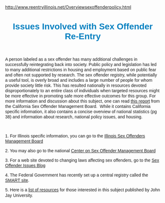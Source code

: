 http://www.reentryillinois.net/Overviewsexoffenderpolicy.html
<H1 style="TEXT-ALIGN: center"><SPAN style="FONT-FAMILY: Arial,Helvetica,sans-serif; COLOR: rgb(0,128,192)">Issues Involved with Sex Offender Re-Entry</SPAN></H1>
<P>&nbsp;</P>
<P><SPAN style="FONT-SIZE: 14px; FONT-FAMILY: Arial,Helvetica,sans-serif; LINE-HEIGHT: 17px">A person labeled as a sex offender has many additional challenges in successfully reintegrating back into society.&nbsp;Public policy and legislation has led to many additional restrictions in housing and employment based on public fear and often not supported by research.&nbsp;The sex offender registry, while potentially a useful tool, is overly broad and includes a large number of people for whom provide society little risk.&nbsp;This has resulted nationally in resources devoted disproportionately to an entire&nbsp;class of individuals when targeted resources might be more effective in promoting safe more effective outcomes for this group. For more information and discussion about this subject, one can read <A href="http://www.casomb.org/docs/Housing%202008%20Rev%201%205%20FINAL.pdf" target=_blank>this report</A> from th<SPAN class=WEBON_FONT style="FONT-FAMILY: Arial,Helvetica,Sans-serif">e </SPAN></SPAN><SPAN class=WEBON_SIZE style="FONT-SIZE: 14px"><SPAN class=WEBON_FONT style="FONT-FAMILY: Arial,Helvetica,Sans-serif">California Sex Offender Management Board</SPAN></SPAN><SPAN style="FONT-SIZE: 14px; FONT-FAMILY: Arial,Helvetica,sans-serif; LINE-HEIGHT: 17px"><SPAN class=WEBON_SIZE style="FONT-SIZE: 14px"><SPAN class=WEBON_FONT style="FONT-FAMILY: Arial,Helvetica,Sans-serif">.&nbsp;</SPAN> While it</SPAN> contains California specific information, it also contains a concise overview of national statistics (pg 38) and information about research, national policy issues, and housing.</SPAN><BR></P>
<P><BR></P>
<P style="TEXT-ALIGN: left"><SPAN style="FONT-SIZE: 14px; FONT-FAMILY: Arial,Helvetica,sans-serif; LINE-HEIGHT: 17px">1. For Illinois specific information, you can go to the <A href="http://www.illinoisattorneygeneral.gov/communities/somb/index.html" target=_blank>Illinois Sex Offenders Management Board</A><A href="http://www.illinoisattorneygeneral.gov/communities/somb/index.html"><BR></A></SPAN></P>
<P style="TEXT-ALIGN: left"><SPAN style="FONT-SIZE: 14px; FONT-FAMILY: Arial,Helvetica,sans-serif; LINE-HEIGHT: 17px">2. You may also go to the national <A href="http://www.csom.org/about/about.html" target=_blank>Center on Sex Offender Management Board</A></SPAN><BR></P>
<P style="TEXT-ALIGN: left"><SPAN style="FONT-SIZE: 14px; FONT-FAMILY: Arial,Helvetica,sans-serif; LINE-HEIGHT: 17px">3. For a web site devoted to changing laws affecting sex offenders, go to the <A href="http://sexoffenderissues.blogspot.com/2007/05/introduction.html" target=_blank>Sex Offender Issues Blog</A><BR></SPAN></P>
<P style="TEXT-ALIGN: left"><SPAN style="FONT-SIZE: 14px; FONT-FAMILY: Arial,Helvetica,sans-serif; LINE-HEIGHT: 17px">4. The Federal Government has recently set up a central registry called the <A href="http://www.nsopw.gov/%28X%281%29S%28ppvbht45ghilkw45mfztya45%29%29/Core/Conditions.aspx?AspxAutoDetectCookieSupport=1" target=_blank>SMART site</A>.<BR></SPAN></P>
<P style="TEXT-ALIGN: left"><SPAN style="FONT-SIZE: 14px; FONT-FAMILY: Arial,Helvetica,sans-serif; LINE-HEIGHT: 17px">5. Here is a <A href="http://www.jjay.cuny.edu/centersinstitutes/pri/events/020108No_EasyAnswers/Bibliography020108.pdf" target=_blank>list of resources</A> for those interested in this subject published by John Jay University.</SPAN><A href="http://sexoffenderissues.blogspot.com/2007/05/introduction.html"><BR></A></P>
<P style="TEXT-ALIGN: left">&nbsp;</P>
<P><BR><BR></P>
<DIV class=clr></DIV>
